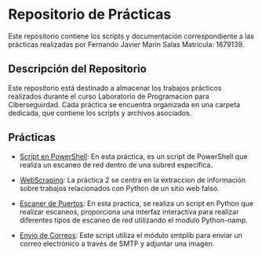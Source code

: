 # Repositorio de Prácticas

Este repositorio contiene los scripts y documentación correspondiente a las prácticas realizadas por Fernando Javier Marin Salas Matrícula: 1679139.

## Descripción del Repositorio

Este repositorio está destinado a almacenar los trabajos prácticos realizados durante el curso Laboratorio de Programacion para Ciberseguirdad. Cada práctica se encuentra organizada en una carpeta dedicada, que contiene los scripts y archivos asociados.

## Prácticas

- [Script en PowerShell](Practica1.md): En esta práctica, es un script de PowerShell que realiza un escaneo de red dentro de una subred específica.


- [WebScraping](Practica2.md): La práctica 2 se centra en la extraccion de  información sobre trabajos relacionados con Python de un sitio web falso.


- [Escaner de Puertos](Practica3.md): En esta practica, se realiza un script en Python que realizar escaneos, proporciona una interfaz interactiva para realizar diferentes tipos de escaneo de red utilizando el modulo Python-namp.


- [Envio de Correos](Practica4.md): Este script utiliza el módulo smtplib para enviar un correo electrónico a través de SMTP y adjuntar una imagen.
